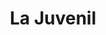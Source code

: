 ---
title: "La Juvenil"
url: /ciudad-autonoma-de-buenos-aires/la-juvenil-avenida-triunvirato/
shop: pasta
---